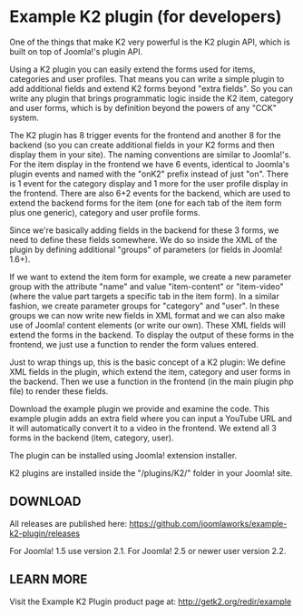 Example K2 plugin (for developers)
=================

One of the things that make K2 very powerful is the K2 plugin API, which is built on top of Joomla!'s plugin API.

Using a K2 plugin you can easily extend the forms used for items, categories and user profiles.
That means you can write a simple plugin to add additional fields and extend K2 forms beyond "extra fields". So you can write any plugin that brings programmatic logic inside the K2 item, category and user forms, which is by definition beyond the powers of any "CCK" system.

The K2 plugin has 8 trigger events for the frontend and another 8 for the backend (so you can create additional fields in your K2 forms and then display them in your site). The naming conventions are similar to Joomla!'s. For the item display in the frontend we have 6 events, identical to Joomla's plugin events and named with the "onK2" prefix instead of just "on". There is 1 event for the category display and 1 more for the user profile display in the frontend. There are also 6+2 events for the backend, which are used to extend the backend forms for the item (one for each tab of the item form plus one generic), category and user profile forms.

Since we're basically adding fields in the backend for these 3 forms, we need to define these fields somewhere. We do so inside the XML of the plugin by defining additional "groups" of parameters (or fields in Joomla! 1.6+).

If we want to extend the item form for example, we create a new parameter <params> group with the attribute "name" and value "item-content" or "item-video" (where the value part targets a specific tab in the item form). In a similar fashion, we create parameter groups for "category" and "user". In these groups we can now write new fields in XML format and we can also make use of Joomla! content elements (or write our own). These XML fields will extend the forms in the backend. To display the output of these forms in the frontend, we just use a function to render the form values entered.

Just to wrap things up, this is the basic concept of a K2 plugin: We define XML fields in the plugin, which extend the item, category and user forms in the backend. Then we use a function in the frontend (in the main plugin php file) to render these fields.

Download the example plugin we provide and examine the code. This example plugin adds an extra field where you can input a YouTube URL and it will automatically convert it to a video in the frontend. We extend all 3 forms in the backend (item, category, user).

The plugin can be installed using Joomla! extension installer.

K2 plugins are installed inside the "/plugins/K2/" folder in your Joomla! site.


## DOWNLOAD
All releases are published here: https://github.com/joomlaworks/example-k2-plugin/releases

For Joomla! 1.5 use version 2.1.
For Joomla! 2.5 or newer user version 2.2.


## LEARN MORE
Visit the Example K2 Plugin product page at: http://getk2.org/redir/example
